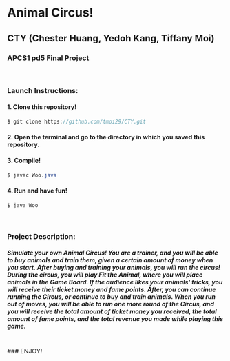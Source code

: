 # Animal Circus!
## CTY (Chester Huang, Yedoh Kang, Tiffany Moi)
### APCS1 pd5 Final Project

<br /> 

### Launch Instructions:
#### 1. Clone this repository! 
```java
$ git clone https://github.com/tmoi29/CTY.git
```

#### 2. Open the terminal and go to the directory in which you saved this repository.
#### 3. Compile!
```java
$ javac Woo.java
```
#### 4. Run and have fun!
```java
$ java Woo
```
<br /> 

### Project Description:
##### Simulate your own Animal Circus! You are a trainer, and you will be able to buy animals and train them, given a certain amount of money when you start. After buying and training your animals, you will run the circus! During the circus, you will play Fit the Animal, where you will place animals in the Game Board. If the audience likes your animals' tricks, you will receive their ticket money and fame points. After, you can continue running the Circus, or continue to buy and train animals. When you run out of moves, you will be able to run one more round of the Circus, and you will receive the total amount of ticket money you received, the total amount of fame points, and the total revenue you made while playing this game.

<br /> 
### ENJOY!

